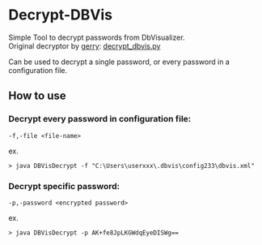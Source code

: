 # Decrypt-DBVis
Simple Tool to decrypt passwords from DbVisualizer.\
Original decryptor by [gerry](https://gist.github.com/gerry): [decrypt_dbvis.py](https://gist.github.com/gerry/c4602c23783d894b8d96)

Can be used to decrypt a single password, or every password in a configuration file.

## How to use

### Decrypt every password in configuration file:

`-f,-file <file-name>`

ex. 
```
> java DBVisDecrypt -f "C:\Users\userxxx\.dbvis\config233\dbvis.xml"
```

### Decrypt specific password:

`-p,-password <encrypted password>`

ex. 
```
> java DBVisDecrypt -p AK+fe8JpLKGWdqEyeDISWg==
```
